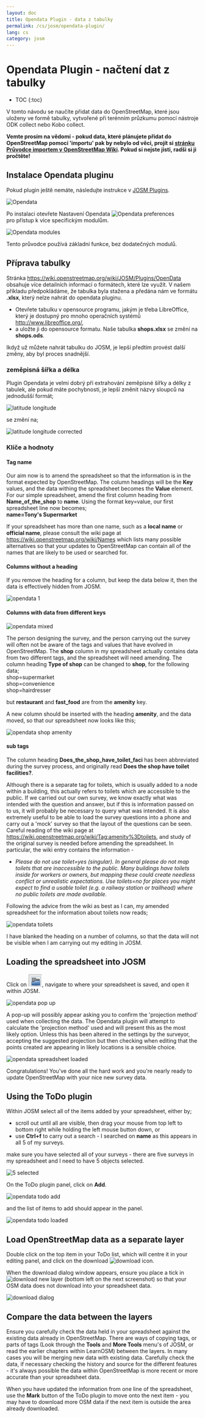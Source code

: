 ```yaml
---
layout: doc
title: Opendata Plugin - data z tabulky
permalink: /cs/josm/opendata-plugin/
lang: cs
category: josm
---
```


Opendata Plugin - načtení dat z tabulky
============


- TOC
{:toc}

V tomto návodu se naučíte přidat data do OpenStreetMap, které jsou uloženy ve formě tabulky, vytvořené při terénním průzkumu pomocí nástroje ODK collect nebo Kobo collect.

**Vemte prosím na vědomí - pokud data, které plánujete přidat do OpenStreetMap pomocí 'importu' pak by nebylo od věci, projít si [stránku Průvodce importem v OpenStreetMap Wiki](https://wiki.openstreetmap.org/wiki/Import/Guidelines). Pokud si nejste jisti, radši si ji pročtěte!**


Instalace Opendata pluginu
--------------------------

Pokud plugin ještě nemáte, následujte instrukce v [JOSM Plugins](/cs/josm/josm-plugins).  

![Opendata][]

Po instalaci otevřete Nastavení Opendata
 ![Opendata preferences][]   
pro přístup k více specifickým modulům.  

![Opendata modules][]

Tento průvodce používá základní funkce, bez dodatečných modulů.

Příprava tabulky  
-------------------------

Stránka <https://wiki.openstreetmap.org/wiki/JOSM/Plugins/OpenData> obsahuje více detailních informací o formátech, které lze využít. V našem příkladu předpokládáme, že tabulka byla stažena a předána nám ve formátu **.xlsx**, který nelze nahrát do opendata pluginu.

- Otevřete tabulku v opensource programu, jakým je třeba LibreOffice, který je dostupný pro mnoho operačních systémů <http://www.libreoffice.org/>, 
- a uložte ji do opensource formatu. Naše tabulka **shops.xlsx** se změní na **shops.ods**.

Ikdyž už můžete nahrát tabulku do JOSM, je lepší předtím provést další změny, aby byl proces snadnější.

### zeměpisná šířka a délka

Plugin Opendata je velmi dobrý při extrahování zeměpisné šířky a délky z tabulek, ale pokud máte pochybnosti, je lepší změnit názvy sloupců na jednodušší formát;

![latitude longitude][]

se změní na;

![latitude longitude corrected][]

### Klíče a hodnoty

#### Tag name

Our aim now is to amend the spreadsheet so that the information is in the format expected by OpenStreetMap. The column headings will be the **Key** values, and the data withing the spreadsheet becomes the **Value** element. For our simple spreadsheet, amend the first column heading from **Name_of_the_shop** to **name**. Using the format key=value, our first spreadsheet line now becomes;  
**name=Tony's Supermarket**

If your spreadsheet has more than one name, such as a **local name** or **official name**, please consult the wiki page at <https://wiki.openstreetmap.org/wiki/Names> which lists many possible alternatives so that your updates to OpenStreetMap can contain all of the names that are likely to be used or searched for.  

#### Columns without a heading

If you remove the heading for a column, but keep the data below it, then the data is effectively hidden from JOSM.  

![opendata 1][]

#### Columns with data from different keys 

![opendata mixed][]

The person designing the survey, and the person carrying out the survey will often not be aware of the tags and values that have evolved in OpenStreetMap. The **shop** column in my spreadsheet actually contains data from two different tags, and the spreadsheet will need amending. The column heading **Type of shop** can be changed to **shop**, for the following data;  
  shop=supermarket  
  shop=convenience  
  shop=hairdresser  

but **restaurant** and **fast_food** are from the **amenity** key.

A new column should be inserted with the heading **amenity**, and the data moved, so that our spreadsheet now looks like this;  

![opendata shop amenity][]

#### sub tags

The column heading **Does_the_shop_have_toilet_faci** has been abbreviated during the survey process, and originally read **Does the shop have toilet facilities?**.  

Although there is a separate tag for toilets, which is usually added to a node within a building, this actually refers to toilets which are accessible to the public. If we carried out our own survey, we know exactly what was intended with the question and answer, but if this is information passed on to us, it will probably be necessary to query what was intended. It is also extremely useful to be able to load the survey questions into a phone and carry out a 'mock' survey so that the layout of the questions can be seen. Careful reading of the wiki page at <https://wiki.openstreetmap.org/wiki/Tag:amenity%3Dtoilets>, and study of the original survey is needed before amending the spreadsheet. In particular, the wiki entry contains the information - 

- *Please do not use toilet=yes (singular). In general please do not map toilets that are inaccessible to the public. Many buildings have toilets inside for workers or owners, but mapping these could create needless conflict or unrealistic expectations. Use toilets=no for places you might expect to find a usable toilet (e.g. a railway station or trailhead) where no public toilets are made available.*  

Following the advice from the wiki as best as I can, my amended spreadsheet for the information about toilets now reads;  

![opendata toilets][]


I have blanked the heading on a number of columns, so that the data will not be visible when I am carrying out my editing in JOSM.  

Loading the spreadsheet into JOSM
---------------------------------

Click on ![josm open][], navigate to where your spreadsheet is saved, and open it within JOSM.  

![opendata pop up][]  

A pop-up will possibly appear asking you to confirm the 'projection method' used when collecting the data. The Opendata plugin will attempt to calculate the 'projection method' used and will present this as the most likely option. Unless this has been altered in the settings by the surveyor, accepting the suggested projection but then checking when editing that the points created are appearing in likely locations is a sensible choice.  

![opendata spreadsheet loaded][]

Congratulations! You've done all the hard work and you're nearly ready to update OpenStreetMap with your nice new survey data. 

Using the ToDo plugin
----------------------

Within JOSM select all of the items added by your spreadsheet, either by;  

- scroll out until all are visible, then drag your mouse from top left to bottom right while holding the left mouse button down, or  
- use **Ctrl+f** to carry out a search - I searched on **name** as this appears in all 5 of my surveys.  

make sure you have selected all of your surveys - there are five surveys in my spreadsheet and I need to have 5 objects selected.  

![5 selected][]

On the ToDo plugin panel, click on **Add**.  

![opendata todo add][]

and the list of items to add should appear in the panel.  

![opendata todo loaded][]

Load OpenStreetMap data as a separate layer
-------------------------------------------

Double click on the top item in your ToDo list, which will centre it in your editing panel, and click on the download ![download][] icon.

When the download dialog window appears, ensure you place a tick in ![download new layer][] (bottom left on the next screenshot) so that your OSM data does not download into your spreadsheet data.

![download dialog][]


Compare the data between the layers
------------------------------------

Ensure you carefully check the data held in your spreadsheet against the existing data already in OpenStreetMap. There are ways of copying tags, or parts of tags (Look through the **Tools** and **More Tools** menu's of JOSM, or read the earlier chapters within LearnOSM) between the layers. In many cases you will be merging new data with existing data. Carefully check the data, if necessary checking the history and source for the different features - it's always possible the data within OpenStreetMap is more recent or more accurate than your spreadsheet data.  

When you have updated the information from one line of the spreadsheet, use the **Mark** button of the ToDo plugin to move onto the next item - you may have to download more OSM data if the next item is outside the area already downloaded.  


[Opendata]: /images/josm/opendata-plugin.png
[Opendata preferences]: /images/josm/opendata-preferences.png
[Opendata modules]: /images/josm/opendata-modules.png
[latitude longitude]: /images/josm/opendata-latitude-longitude.png
[latitude longitude corrected]: /images/josm/opendata-latitude-longitude-corrected.png
[opendata 1]: /images/josm/opendata-1.png
[opendata mixed]: /images/josm/opendata-mixed.png
[opendata shop amenity]: /images/josm/opendata-shop-amenity.png
[opendata toilets]: /images/josm/opendata-toilets.png
[josm open]: /images/josm/josm_open-file.png
[opendata pop up]: /images/josm/opendata-wgs84-popup.png
[opendata spreadsheet loaded]: /images/josm/opendata-spreadsheet-loaded.png
[5 selected]: /images/josm/opendata-5-selected.png
[opendata todo add]: /images/josm/opendata-todo-add.png
[opendata todo loaded]: /images/josm/opendata-todo-loaded.png
[download]: /images/josm/josm-download-button.png
[download dialog]: /images/josm/josm_download-dialog.png
[download new layer]: /images/josm/download-as-new-layer.png

